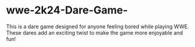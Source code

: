 # wwe-2k24-Dare-Game-
This is a dare game designed for anyone feeling bored while playing WWE. These dares add an exciting twist to make the game more enjoyable and fun!
